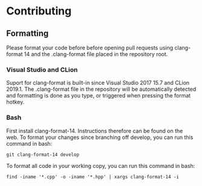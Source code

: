 # Contributing

## Formatting

Please format your code before before opening pull requests using clang-format 14 and the .clang-format file placed in the repository root.

### Visual Studio and CLion
Suport for clang-format is built-in since Visual Studio 2017 15.7 and CLion 2019.1.
The .clang-format file in the repository will be automatically detected and formatting is done as you type, or triggered when pressing the format hotkey.

### Bash
First install clang-format-14. Instructions therefore can be found on the web.
To format your changes since branching off develop, you can run this command in bash:
```
git clang-format-14 develop
```
To format all code in your working copy, you can run this command in bash:
```
find -iname '*.cpp' -o -iname '*.hpp' | xargs clang-format-14 -i
```
